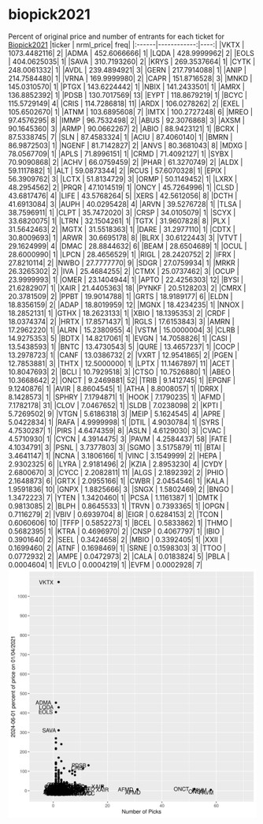 # biopick2021
Percent of original price and number of entrants for each ticket for [Biopick2021](https://twitter.com/hashtag/Biopick2021)
|ticker |   nrml_price| freq|
|:------|------------:|----:|
|VKTX   | 1073.4482116|    2|
|ADMA   |  452.6066666|    1|
|LQDA   |  428.9999962|    2|
|EOLS   |  404.0625035|    1|
|SAVA   |  310.7193260|    2|
|KRYS   |  269.3537664|    1|
|CYTK   |  248.0061332|    1|
|AVDL   |  239.4894921|    3|
|GERN   |  217.7914088|    1|
|ANIP   |  214.7584480|    1|
|VRNA   |  169.9999980|    2|
|CAPR   |  151.8716528|    3|
|MNKD   |  145.0310570|    1|
|PTGX   |  143.6224442|    1|
|NBIX   |  141.2433501|    1|
|AMRX   |  136.8852392|    1|
|PDSB   |  130.7017569|   13|
|EYPT   |  118.8679219|    1|
|BCYC   |  115.5729149|    4|
|CRIS   |  114.7286818|   11|
|ARDX   |  106.0278262|    2|
|EXEL   |  105.6502670|    1|
|ATNM   |  103.6895608|    7|
|IMTX   |  100.2727248|    6|
|MREO   |   97.4576295|    8|
|IMMP   |   96.7532498|    2|
|ABUS   |   92.3076868|    3|
|AXSM   |   90.1645360|    3|
|ARMP   |   90.0662267|    2|
|ABIO   |   88.9423121|    1|
|BCRX   |   87.5338745|    7|
|SLN    |   87.4583324|    1|
|ACIU   |   87.4060140|    1|
|BMRN   |   86.9872503|    1|
|NGENF  |   81.7142827|    2|
|ANVS   |   80.3681043|    8|
|MDXG   |   78.0567709|    1|
|APLS   |   71.8996151|    1|
|CRMD   |   71.4092127|    1|
|SYBX   |   70.9090868|    2|
|ACHV   |   66.0759459|    2|
|PHAR   |   61.3270749|    2|
|ALDX   |   59.1117882|    1|
|ALT    |   59.0873344|    2|
|RCUS   |   57.6070328|    1|
|EPIX   |   56.3909762|    3|
|LCTX   |   51.8134729|    3|
|ORMP   |   50.1149452|    1|
|LXRX   |   48.2954562|    2|
|PRQR   |   47.1014519|    1|
|ONCY   |   45.7264996|    1|
|CLSD   |   43.6817476|    4|
|LIFE   |   43.5768264|    5|
|XERS   |   42.5612056|    8|
|DCTH   |   41.6913084|    3|
|AUPH   |   40.0295428|    4|
|ARVN   |   39.5276728|    1|
|TLSA   |   38.7596911|    1|
|CLPT   |   35.7472020|    3|
|CRSP   |   34.0105079|    1|
|SCYX   |   33.6820075|    1|
|LTRN   |   32.1504261|    1|
|TGTX   |   31.9607828|    8|
|PLX    |   31.5642463|    2|
|MGTX   |   31.5518363|    1|
|DARE   |   31.2977110|    1|
|CDTX   |   30.8009693|    1|
|ARWR   |   30.6695178|    8|
|BLRX   |   30.6122443|    3|
|VTVT   |   29.1624999|    4|
|DMAC   |   28.8844632|    6|
|BEAM   |   28.6504689|    1|
|OCUL   |   28.6000990|    1|
|LPCN   |   28.4656529|    1|
|RIGL   |   28.2420752|    2|
|IFRX   |   27.8210114|    2|
|NWBO   |   27.7777770|    9|
|SDGR   |   27.0759934|    1|
|MRKR   |   26.3265302|    2|
|IVA    |   25.4684255|    2|
|CTMX   |   25.0737462|    3|
|OCUP   |   23.9999993|    1|
|OMER   |   23.1404944|    1|
|APTO   |   22.4256303|   12|
|BYSI   |   21.6282907|    1|
|XAIR   |   21.4405363|   18|
|PYNKF  |   20.5128203|    2|
|CMRX   |   20.3781509|    2|
|PPBT   |   19.9014788|    1|
|GRTS   |   18.9189177|    6|
|ELDN   |   18.8356159|    2|
|ADAP   |   18.8019959|   12|
|MGNX   |   18.4234235|    1|
|NNOX   |   18.2852131|    1|
|GTHX   |   18.2623133|    1|
|XBIO   |   18.1395353|    2|
|CRDF   |   18.0374374|    2|
|HRTX   |   17.8571437|    1|
|RGLS   |   17.6153843|    3|
|AMRN   |   17.2962220|    1|
|ALRN   |   15.2380955|    4|
|VSTM   |   15.0000004|    3|
|CLRB   |   14.9275353|    5|
|BDTX   |   14.8217061|    1|
|EVGN   |   14.7058826|    1|
|CASI   |   13.5438593|    1|
|BNTC   |   13.4730543|    5|
|QURE   |   13.4657237|    1|
|COCP   |   13.2978723|    1|
|CANF   |   13.0386732|    2|
|VXRT   |   12.9541865|    2|
|PGEN   |   12.7853881|    3|
|THTX   |   12.5000000|    1|
|LPTX   |   11.1467897|   11|
|ACET   |   10.8047693|    2|
|BCLI   |   10.7929518|    3|
|CTSO   |   10.7526880|    1|
|ABEO   |   10.3668642|    2|
|ONCT   |    9.2469881|   52|
|TRIB   |    9.1412745|    1|
|EPGNF  |    9.1240876|    1|
|AVIR   |    8.8604545|    1|
|ATHA   |    8.8008057|    1|
|DRRX   |    8.1428573|    1|
|SPHRY  |    7.1794871|    1|
|HOOK   |    7.1790235|    1|
|AFMD   |    7.1782178|   31|
|CLOV   |    7.0467652|    1|
|SLDB   |    7.0238098|    2|
|KPTI   |    5.7269502|    9|
|VTGN   |    5.6186318|    3|
|MEIP   |    5.1624545|    4|
|APRE   |    5.0422834|    1|
|RAFA   |    4.9999998|    1|
|DTIL   |    4.9030784|    1|
|SYRS   |    4.7530287|    1|
|PIRS   |    4.6474359|    8|
|ASLN   |    4.6129030|    3|
|CVAC   |    4.5710930|    1|
|CYCN   |    4.3914475|    3|
|PAVM   |    4.2584437|   58|
|FATE   |    4.1034791|    3|
|PSNL   |    3.7377803|    3|
|SGMO   |    3.5175879|   11|
|BTAI   |    3.4641147|    1|
|NCNA   |    3.1806166|    1|
|VINC   |    3.1549999|    2|
|HEPA   |    2.9302325|    6|
|LYRA   |    2.9181496|    2|
|KZIA   |    2.8953230|    4|
|CYDY   |    2.6800670|    3|
|CYCC   |    2.2082811|   11|
|ALGS   |    2.1892392|    2|
|PHIO   |    2.1648873|    6|
|GRTX   |    2.0955166|    1|
|CWBR   |    2.0454546|    1|
|KALA   |    1.9591836|   10|
|GNPX   |    1.8825666|    3|
|SNGX   |    1.5802469|    2|
|BNGO   |    1.3472223|    7|
|YTEN   |    1.3420460|    1|
|PCSA   |    1.1161387|    1|
|DMTK   |    0.9813085|    2|
|BLPH   |    0.8645533|    1|
|TRVN   |    0.7393365|    1|
|OPGN   |    0.7116279|    2|
|VBIV   |    0.6939704|    8|
|EIGR   |    0.6284153|    2|
|TCON   |    0.6060606|   10|
|TFFP   |    0.5852273|    1|
|BCEL   |    0.5833862|    1|
|THMO   |    0.5682395|    1|
|KTRA   |    0.4696970|    2|
|CNSP   |    0.4067797|    1|
|IBIO   |    0.3901640|    2|
|SEEL   |    0.3424658|    2|
|MBIO   |    0.3392405|    1|
|XXII   |    0.1699460|    2|
|ATNF   |    0.1698469|    1|
|SRNE   |    0.1598303|    3|
|TTOO   |    0.0772932|    2|
|AMPE   |    0.0472973|    2|
|CALA   |    0.0183824|    5|
|PBLA   |    0.0004604|    1|
|EVLO   |    0.0004219|    1|
|EVFM   |    0.0002928|    7|
![retvspicks](biopicks.png?raw=true)
